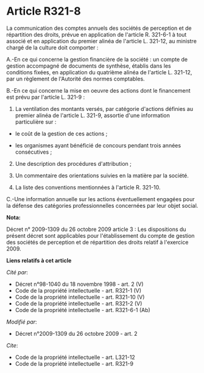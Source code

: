 # Article R321-8

La communication des comptes annuels des sociétés de perception et de répartition des droits, prévue en application de
l'article R. 321-6-1 à tout associé et en application du premier alinéa de l'article L. 321-12, au ministre chargé de la
culture doit comporter : 

A.-En ce qui concerne la gestion financière de la société : un compte de gestion accompagné de documents de synthèse, établis
dans les conditions fixées, en application du quatrième alinéa de l'article L. 321-12, par un règlement de l'Autorité des
normes comptables.

B.-En ce qui concerne la mise en oeuvre des actions dont le financement est prévu par l'article L. 321-9 : 

1. La ventilation des montants versés, par catégorie d'actions définies au premier alinéa de l'article L. 321-9, assortie
d'une information particulière sur :

- le coût de la gestion de ces actions ;

- les organismes ayant bénéficié de concours pendant trois années consécutives ; 

2. Une description des procédures d'attribution ; 

3. Un commentaire des orientations suivies en la matière par la société. 

4. La liste des conventions mentionnées à l'article R. 321-10.

C.-Une information annuelle sur les actions éventuellement engagées pour la défense des catégories professionnelles
concernées par leur objet social.

**Nota:**

Décret n° 2009-1309 du 26 octobre 2009 article 3 : Les dispositions du présent décret sont applicables pour l'établissement
du compte de gestion des sociétés de perception et de répartition des droits relatif à l'exercice 2009.

**Liens relatifs à cet article**

_Cité par_:

  - Décret n°98-1040 du 18 novembre 1998 - art. 2 (V)
  - Code de la propriété intellectuelle - art. R321-1 (V)
  - Code de la propriété intellectuelle - art. R321-10 (V)
  - Code de la propriété intellectuelle - art. R321-2 (V)
  - Code de la propriété intellectuelle - art. R321-6-1 (Ab)

_Modifié par_:

  - Décret n°2009-1309 du 26 octobre 2009 - art. 2

_Cite_:

  - Code de la propriété intellectuelle - art. L321-12
  - Code de la propriété intellectuelle - art. R321-9

